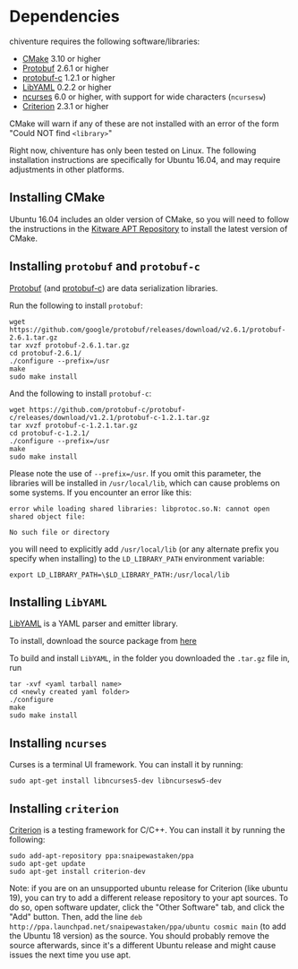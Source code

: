 # Dependencies

chiventure requires the following software/libraries:

- [CMake](https://cmake.org) 3.10 or higher
- [Protobuf](https://github.com/google/protobuf) 2.6.1 or higher
- [protobuf-c](https://github.com/protobuf-c/protobuf-c) 1.2.1 or higher
- [LibYAML](https://pyyaml.org/wiki/LibYAML) 0.2.2 or higher
- [ncurses](https://invisible-island.net/ncurses/announce.html) 6.0 or higher, with support for wide characters (`ncursesw`)
- [Criterion](https://github.com/Snaipe/Criterion) 2.3.1 or higher

CMake will warn if any of these are not installed with an error of the form "Could NOT find `<library>`"

Right now, chiventure has only been tested on Linux. The following installation instructions are specifically for Ubuntu 16.04, and may require adjustments in other platforms.

## Installing CMake

Ubuntu 16.04 includes an older version of CMake, so you will need to follow the instructions in the [Kitware APT Repository](https://apt.kitware.com/) to install the latest version of CMake.

## Installing `protobuf` and `protobuf-c`

[Protobuf](https://github.com/google/protobuf) (and [protobuf-c](https://github.com/protobuf-c/protobuf-c)) are data serialization libraries.

Run the following to install `protobuf`:
```
wget https://github.com/google/protobuf/releases/download/v2.6.1/protobuf-2.6.1.tar.gz
tar xvzf protobuf-2.6.1.tar.gz
cd protobuf-2.6.1/
./configure --prefix=/usr
make
sudo make install
```

And the following to install `protobuf-c`:
```
wget https://github.com/protobuf-c/protobuf-c/releases/download/v1.2.1/protobuf-c-1.2.1.tar.gz
tar xvzf protobuf-c-1.2.1.tar.gz
cd protobuf-c-1.2.1/
./configure --prefix=/usr
make
sudo make install
```

Please note the use of `--prefix=/usr`. If you omit this parameter, the libraries will be installed in `/usr/local/lib`, which can cause problems on some systems. If you encounter an error like this:
```
error while loading shared libraries: libprotoc.so.N: cannot open shared object file:
                                                                       No such file or directory
```

you will need to explicitly add `/usr/local/lib` (or any alternate prefix you specify when installing) to the `LD_LIBRARY_PATH` environment variable:
```
export LD_LIBRARY_PATH=\$LD_LIBRARY_PATH:/usr/local/lib
```

## Installing `LibYAML` 

[LibYAML](https://pyyaml.org/wiki/LibYAML) is a YAML parser and emitter library.

To install, download the source package from [here](http://pyyaml.org/download/libyaml/yaml-0.2.2.tar.gz)

To build and install `LibYAML`, in the folder you downloaded the `.tar.gz` file in, run
```
tar -xvf <yaml tarball name>
cd <newly created yaml folder>
./configure
make
sudo make install
```

## Installing `ncurses`

Curses is a terminal UI framework. You can install it by running:
```
sudo apt-get install libncurses5-dev libncursesw5-dev
```

## Installing `criterion`

[Criterion](https://github.com/Snaipe/Criterion) is a testing framework for C/C++. You can install it by running the following:
```
sudo add-apt-repository ppa:snaipewastaken/ppa
sudo apt-get update
sudo apt-get install criterion-dev
```

Note: if you are on an unsupported ubuntu release for Criterion (like ubuntu 19), you can try to add a different release repository to your apt sources. To do so, open software updater, click the "Other Software" tab, and click the "Add" button. Then, add the line `deb http://ppa.launchpad.net/snaipewastaken/ppa/ubuntu cosmic main` (to add the Ubuntu 18 version) as the source. You should probably remove the source afterwards, since it's a different Ubuntu release and might cause issues the next time you use apt.
